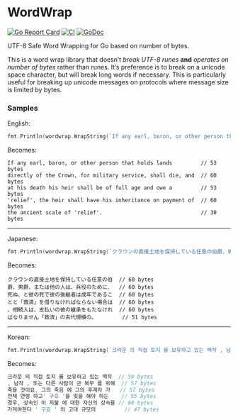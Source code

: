 # WordWrap

[![Go Report Card](https://goreportcard.com/badge/github.com/donatj/wordwrap)](https://goreportcard.com/report/github.com/donatj/wordwrap)
[![CI](https://github.com/donatj/wordwrap/actions/workflows/ci.yml/badge.svg)](https://github.com/donatj/wordwrap/actions/workflows/ci.yml)
[![GoDoc](https://godoc.org/github.com/donatj/wordwrap?status.svg)](https://godoc.org/github.com/donatj/wordwrap)


UTF-8 Safe Word Wrapping for Go based on number of bytes.

This is a word wrap library that doesn’t *break UTF-8 runes* **and** *operates on number of bytes* rather than runes. It’s preference is to break on a unicode space character, but will break long words if necessary. This is particularly useful for breaking up unicode messages on protocols where message size is limited by bytes.

### Samples

English:

```go
fmt.Println(wordwrap.WrapString(`If any earl, baron, or other person that holds lands directly of the Crown, for military service, shall die, and at his death his heir shall be of full age and owe a 'relief', the heir shall have his inheritance on payment of the ancient scale of 'relief'.`, 60))
```

Becomes:

```
If any earl, baron, or other person that holds lands         // 53 bytes
directly of the Crown, for military service, shall die, and  // 60 bytes
at his death his heir shall be of full age and owe a         // 53 bytes
'relief', the heir shall have his inheritance on payment of  // 60 bytes
the ancient scale of 'relief'.                               // 30 bytes
```


---

Japanese:

```go
fmt.Println(wordwrap.WrapString(`クラウンの直接土地を保持している任意の伯爵、男爵、または他の人は、兵役のために、死ぬ、と彼の死で彼の後継者は成年であることと「救済」を借りなければならない場合は、相続人は、支払いの彼の継承をもたなければなりません「救済」の古代規模の。`, 60))
```

Becomes:

```
クラウンの直接土地を保持している任意の伯  // 60 bytes
爵、男爵、または他の人は、兵役のために、  // 60 bytes
死ぬ、と彼の死で彼の後継者は成年であるこ  // 60 bytes
とと「救済」を借りなければならない場合は  // 60 bytes
、相続人は、支払いの彼の継承をもたなけれ  // 60 bytes
ばなりません「救済」の古代規模の。        // 51 bytes
```

---

Korean:

```go
fmt.Println(wordwrap.WrapString(`크라운 의 직접 토지 를 보유하고 있는 백작 , 남작 , 또는 다른 사람이 군 복무 를 위해 죽을 것이요, 그의 죽음 에 그의 후계자 가 전체 연령 하고' 구호 '을 빚을 해야 하는 경우, 상속인 이 지불 에 대한 자신의 상속을 가져야한다 ' 구호 ' 의 고대 규모의 `, 60))
```

Becomes:

```go
크라운 의 직접 토지 를 보유하고 있는 백작  // 59 bytes
, 남작 , 또는 다른 사람이 군 복무 를 위해  // 57 bytes
죽을 것이요, 그의 죽음 에 그의 후계자 가   // 57 bytes
전체 연령 하고' 구호 '을 빚을 해야 하는    // 55 bytes
경우, 상속인 이 지불 에 대한 자신의 상속을 // 60 bytes
가져야한다 ' 구호 ' 의 고대 규모의         // 47 bytes
```

